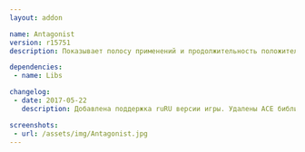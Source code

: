 ```yaml
---
layout: addon

name: Antagonist
version: r15751
description: Показывает полосу применений и продолжительность положительных эффектов противника.

dependencies:
 - name: Libs

changelog:
 - date: 2017-05-22
   description: Добавлена поддержка ruRU версии игры. Удалены ACE библиотеки. Добавлена зависимость от !Libs.

screenshots:
 - url: /assets/img/Antagonist.jpg
---
```

